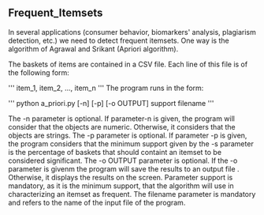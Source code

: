 ## Frequent_Itemsets

In several applications (consumer behavior, biomarkers' analysis, plagiarism detection, etc.) we need to detect frequent itemsets. One way is the algorithm of Agrawal and Srikant (Apriori algorithm). 

The baskets of items are contained in a CSV file. Each line of this file is of the following form:

'''
item_1, item_2, ..., item_n
'''
Τhe program runs in the form: 

'''
python a_priori.py [-n] [-p] [-o OUTPUT] support filename
'''

The -n parameter is optional. If parameter-n is given, the program will consider that the objects are numeric. Otherwise, it considers that the objects are strings.
The -p parameter is optional. If parameter -p is given, the program considers that the minimum support given by the -s parameter is the percentage of baskets that should containt an itemset to be considered significant.
The -o OUTPUT parameter is optional. If the -o parameter is givenm the program will save the results to an output file . Otherwise, it displays the results on the screen.
Parameter support is mandatory, as it is the minimum support, that the algorithm  will use in characterizing an itemset as frequent.
The filename parameter is mandatory and refers to the name of the input file of the program.
